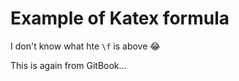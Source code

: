 # Example of Katex formula

$$
% \f is defined as #1f(#2) using the macro {x} = \int_{-\infty}^\infty \f\hat\xi\,e^{2 \pi i \xi x} \,d\xi
$$

I don't know what hte `\f` is above 😂



This is again from GitBook...
